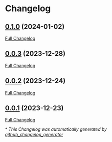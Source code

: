 # Changelog

## [0.1.0](https://github.com/buluma/ansible-role-bareos_dir/tree/0.1.0) (2024-01-02)

[Full Changelog](https://github.com/buluma/ansible-role-bareos_dir/compare/0.0.3...0.1.0)

## [0.0.3](https://github.com/buluma/ansible-role-bareos_dir/tree/0.0.3) (2023-12-28)

[Full Changelog](https://github.com/buluma/ansible-role-bareos_dir/compare/0.0.2...0.0.3)

## [0.0.2](https://github.com/buluma/ansible-role-bareos_dir/tree/0.0.2) (2023-12-24)

[Full Changelog](https://github.com/buluma/ansible-role-bareos_dir/compare/0.0.1...0.0.2)

## [0.0.1](https://github.com/buluma/ansible-role-bareos_dir/tree/0.0.1) (2023-12-23)

[Full Changelog](https://github.com/buluma/ansible-role-bareos_dir/compare/2002c6a239e9f0a51b05c603779faf2064bb7422...0.0.1)



\* *This Changelog was automatically generated by [github_changelog_generator](https://github.com/github-changelog-generator/github-changelog-generator)*
